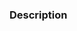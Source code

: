 <!-- Please describe your changes below. -->
### Description


<!--

    If you are submitting a new icon, include a PNG preview
    of the icon below.

    If you are submitting an icon *revision*, include a PNG
    preview of the old icon, and the new iconn side-by-side.
    You may use a table such as the following:

    | Icon name     | Old Icon     | New Icon     |
    | :------------ | ------------ | ------------ |
    | `coolapp.svg` | ![](old.png) | ![](new.png) |

-->

